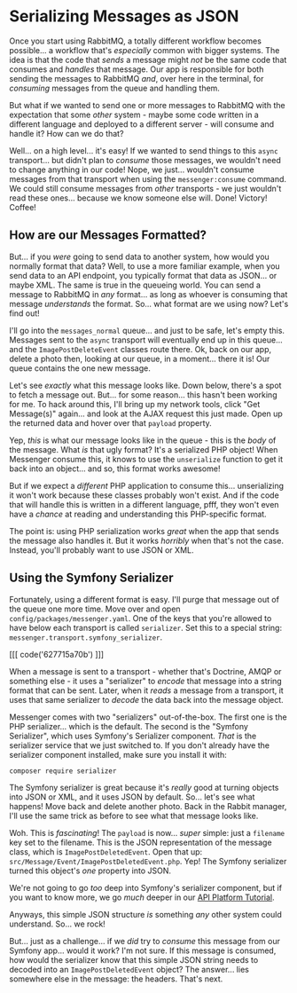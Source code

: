 # Serializing Messages as JSON

Once you start using RabbitMQ, a totally different workflow becomes possible...
a workflow that's *especially* common with bigger systems. The idea is that the
code that *sends* a message might *not* be the same code that consumes and
*handles* that message. Our app is responsible for both sending the messages to
RabbitMQ *and*, over here in the terminal, for *consuming* messages from the
queue and handling them.

But what if we wanted to send one or more messages to RabbitMQ with the expectation
that some *other* system - maybe some code written in a different language and
deployed to a different server - will consume and handle it? How can we do that?

Well... on a high level... it's easy! If we wanted to send things to this `async`
transport... but didn't plan to *consume* those messages, we wouldn't need to
change anything in our code! Nope, we just... wouldn't consume messages from that
transport when using the `messenger:consume` command. We could still consume
messages from *other* transports - we just wouldn't read these ones... because
we know someone else will. Done! Victory! Coffee!

## How are our Messages Formatted?

But... if you *were* going to send data to another system, how would you normally
format that data? Well, to use a more familiar example, when you send data to
an API endpoint, you typically format that data as JSON... or maybe XML. The
same is true in the queueing world. You can send a message to RabbitMQ in
*any* format... as long as whoever is consuming that message *understands* the
format. So... what format are we using now? Let's find out!

I'll go into the `messages_normal` queue... and just to be safe, let's empty this.
Messages sent to the `async` transport will eventually end up in this queue...
and the `ImagePostDeleteEvent` classes route there. Ok, back on our app, delete a
photo then, looking at our queue, in a moment... there it is! Our queue contains
the one new message.

Let's see *exactly* what this message looks like. Down below, there's a spot to
fetch a message out. But... for some reason... this hasn't been working for me.
To hack around this, I'll bring up my network tools, click "Get Message(s)" again...
and look at the AJAX request this just made. Open up the returned data and hover
over that `payload` property.

Yep, *this* is what our message looks like in the queue - this is the *body*
of the message. What *is* that ugly format? It's a serialized PHP object!
When Messenger consume this, it knows to use the `unserialize` function to get
it back into an object... and so, this format works awesome!

But if we expect a *different* PHP application to consume this... unserializing
it won't work because these classes probably won't exist. And if the code that
will handle this is written in a different language, pfff, they won't even have
a *chance* at reading and understanding this PHP-specific format.

The point is: using PHP serialization works *great* when the app that sends the
message also handles it. But it works *horribly* when that's not the case. Instead,
you'll probably want to use JSON or XML.

## Using the Symfony Serializer

Fortunately, using a different format is easy. I'll purge that message out of
the queue one more time. Move over and open `config/packages/messenger.yaml`.
One of the keys that you're allowed to have below each transport is called
`serializer`. Set this to a special string: `messenger.transport.symfony_serializer`.

[[[ code('627715a70b') ]]]

When a message is sent to a transport - whether that's Doctrine, AMQP or something
else - it uses a "serializer" to *encode* that message into a string format
that can be sent. Later, when it *reads* a message from a transport, it uses that
same serializer to *decode* the data back into the message object.

Messenger comes with two "serializers" out-of-the-box. The first one is the PHP
serializer... which is the default. The second is the "Symfony Serializer",
which uses Symfony's Serializer component. *That* is the serializer service that we
just switched to. If you don't already have the serializer component installed,
make sure you install it with:

```terminal
composer require serializer
```

The Symfony serializer is great because it's *really* good at turning objects
into JSON or XML, and it uses JSON by default. So... let's see what happens!
Move back and delete another photo. Back in the Rabbit manager, I'll use the
same trick as before to see what that message looks like.

Woh. This is *fascinating*! The `payload` is now... *super* simple: just a `filename`
key set to the filename. This is the JSON representation of the message class,
which is `ImagePostDeletedEvent`. Open that up:
`src/Message/Event/ImagePostDeletedEvent.php`. Yep! The Symfony serializer turned
this object's *one* property into JSON.

We're not going to go *too* deep into Symfony's serializer component, but if you
want to know more, we go *much* deeper in our
[API Platform Tutorial](https://symfonycasts.com/screencast/api-platform).

Anyways, this simple JSON structure *is* something *any* other system could
understand. So... we rock!

But... just as a challenge... if we *did* try to *consume* this message from
our Symfony app... would it work? I'm not sure. If this message is consumed,
how would the serializer know that this simple JSON string needs to decoded into
an `ImagePostDeletedEvent` object? The answer... lies somewhere else in the message:
the headers. That's next.
